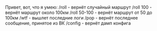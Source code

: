 Привет, вот, что я умею:
/roll - вернёт случайный маршрут
/roll 100 - вернёт маршрут около 100км
/roll 50-100 - вернёт маршрут от 50 до 100км
/wtf - вышлет последние логи
/pop - вернёт последнее сообщение, принятое из ВК
/config - вернёт дамп конфига
